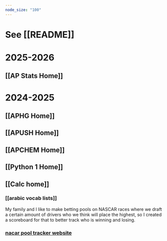 ```yaml
---
node_size: "100"
---
```

# See [[README]]
# 2025-2026
## [[AP Stats Home]]

# 2024-2025
## [[APHG Home]]
## [[APUSH Home]]
## [[APCHEM Home]]
## [[Python 1 Home]]

## [[Calc home]]

### [[arabic vocab lists]]

My family and I like to make betting pools on NASCAR races where we draft a certain amount of drivers who we think will place the highest, so I created a scoreboard for that to better track who is winning and losing.  
### [nacar pool tracker website](https://thecarsonwest.github.io/nascar/index.html)